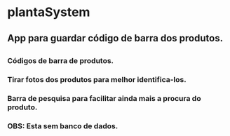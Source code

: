 # plantaSystem

<h2>App para guardar código de barra dos produtos.<h2/>
<h3>Códigos de barra de produtos.<h3/>
<h3>Tirar fotos dos produtos para melhor identifica-los. <h3/>
<h3>Barra de pesquisa para facilitar ainda mais a procura do produto.<h3/>
  
  OBS: Esta sem banco de dados.
